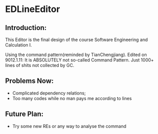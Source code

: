 # EDLineEditor
## Introduction:
This Editor is the final design of the course Software Engineering and Calculation I. 

Using the command pattern(reminded by TianChengjiang).
Edited on 9012.1.11: It is ABSOLUTELY not so-called Command Pattern. Just 1000+ lines of shits not collected by GC.
## Problems Now:
+ Complicated dependency relations;
+ Too many codes while no man pays me according to lines
## Future Plan:
* Try some new REs or any way to analyse the command     

 